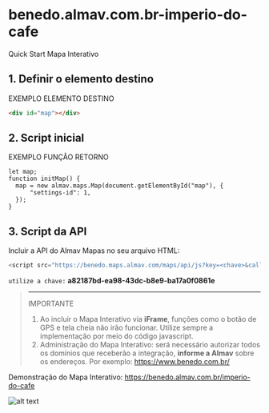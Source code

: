 # benedo.almav.com.br-imperio-do-cafe
Quick Start Mapa Interativo

## 1. Definir o elemento destino

EXEMPLO ELEMENTO DESTINO

```html
<div id="map"></div>
```

## 2. Script inicial

EXEMPLO FUNÇÃO RETORNO
```javscript
let map;
function initMap() {
  map = new almav.maps.Map(document.getElementById("map"), {
      "settings-id": 1,
  });
}
```

## 3. Script da API

Incluir a API do Almav Mapas no seu arquivo HTML:
```javascript
<script src="https://benedo.maps.almav.com/maps/api/js?key=<chave>&callback=<retorno>" async></script>
```
`utilize a chave:` **a82187bd-ea98-43dc-b8e9-ba17a0f0861e**

> ---
> IMPORTANTE
> 1. Ao incluir o Mapa Interativo via **iFrame**, funções como o botão de GPS e tela cheia não irão funcionar. Utilize sempre a implementação por meio do código javascript.
> 2. Administração do Mapa Interativo: será necessário autorizar todos os domínios que receberão a integração, **informe a Almav** sobre os endereços. Por exemplo: https://www.benedo.com.br/

Demonstração do Mapa Interativo: https://benedo.almav.com.br/imperio-do-cafe

![alt text](https://benedo.maps.almav.com/maps/assets/a82187bd-ea98-43dc-b8e9-ba17a0f0861e/thumb01.jpg)
